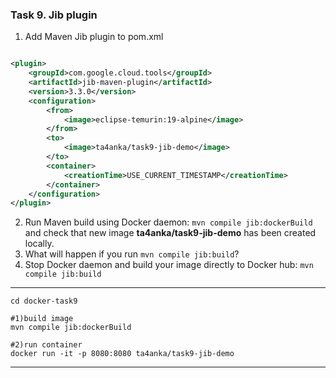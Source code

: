 ### Task 9. Jib plugin

1. Add Maven Jib plugin to pom.xml

```xml

<plugin>
    <groupId>com.google.cloud.tools</groupId>
    <artifactId>jib-maven-plugin</artifactId>
    <version>3.3.0</version>
    <configuration>
        <from>
            <image>eclipse-temurin:19-alpine</image>
        </from>
        <to>
            <image>ta4anka/task9-jib-demo</image>
        </to>
        <container>
            <creationTime>USE_CURRENT_TIMESTAMP</creationTime>
        </container>
    </configuration>
</plugin>

 ```

2. Run Maven build using Docker daemon: `mvn compile jib:dockerBuild` and check that new image 
   **ta4anka/task9-jib-demo** has been
   created locally.
3. What will happen if you run `mvn compile jib:build`?
4. Stop Docker daemon and build your image directly to Docker hub: `mvn compile jib:build`

***

```shell
cd docker-task9

#1)build image
mvn compile jib:dockerBuild

#2)run container
docker run -it -p 8080:8080 ta4anka/task9-jib-demo
```
***

